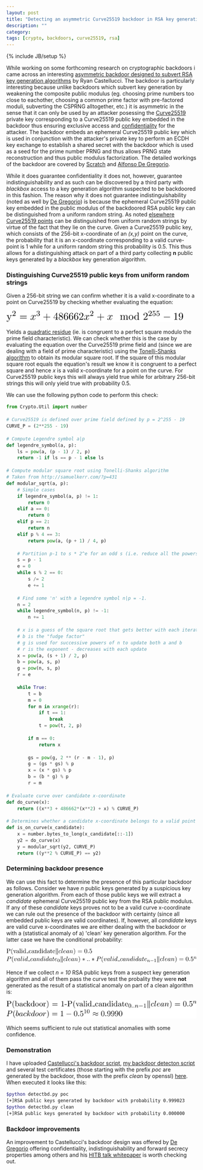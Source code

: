 ```yaml
---
layout: post
title: "Detecting an asymmetric Curve25519 backdoor in RSA key generation algorithms"
description: ""
category:
tags: [crypto, backdoors, curve25519, rsa]
---
```

{% include JB/setup %}

While working on some forthcoming research on cryptographic backdoors i came across an interesting [asymmetric backdoor designed to subvert RSA key generation algorithms](https://gist.github.com/ryancdotorg/9bd3873e488740f86ebb) by Ryan Castellucci. The backdoor is particularly interesting because unlike backdoors which subvert key generation by weakening the composite public modulus (eg. choosing prime numbers too close to eachother, choosing a common prime factor with pre-factored moduli, subverting the CSPRNG alltogether, etc.) it is asymmetric in the sense that it can only be used by an attacker posessing the [Curve25519](https://en.wikipedia.org/wiki/Curve25519) private key corresponding to a Curve25519 public key embedded in the backdoor thus ensuring exclusive access and [confidentiality](https://en.wikipedia.org/wiki/Information_security#Confidentiality) for the attacker. The backdoor embeds an ephemeral Curve25519 public key which is used in conjunction with the attacker's private key to perform an ECDH key exchange to establish a shared secret with the backdoor which is used as a seed for the prime number PRNG and thus allows PRNG state reconstruction and thus public modulus factorization. The detailed workings of the backdoor are covered by [Scratch](http://kukuruku.co/hub/infosec/backdoor-in-a-public-rsa-key) and [Alfonso De Gregorio](http://conference.hitb.org/hitbsecconf2015ams/wp-content/uploads/2014/12/WHITEPAPER-The-illusoryTLS-Asymmetric-Backdoor.pdf). 

While it does guarantee confidentiality it does not, however, guarantee indistinguishability and as such can be discovered by a third party with *blackbox* access to a key generation algorithm suspected to be backdoored in this fashion. The reason why it does not guarantee indistinguishability (noted as well by [De Gregorio](http://conference.hitb.org/hitbsecconf2015ams/wp-content/uploads/2014/12/WHITEPAPER-The-illusoryTLS-Asymmetric-Backdoor.pdf)) is because the ephemeral Curve25519 public key embedded in the public modulus of the backdoored RSA public key can be distinguished from a uniform random string. As noted [elsewhere](https://www.imperialviolet.org/2013/12/25/elligator.html) [Curve25519 points](http://elligator.cr.yp.to/elligator-20130828.pdf) can be distinguished from uniform random strings by virtue of the fact that they lie on the curve. Given a Curve25519 public key, which consists of the 256-bit x-coordinate of an *(x,y)* point on the curve, the probability that it is an x-coordinate corresponding to a valid curve-point is 1 while for a uniform random string this probability is 0.5. This thus allows for a distinguishing attack on part of a third party collecting **n** public keys generated by a *blackbox* key generation algorithm.

### Distinguishing Curve25519 public keys from uniform random strings

Given a 256-bit string we can confirm whether it is a valid x-coordinate to a point on Curve25519 by checking whether evaluating the equation:

![alt equation1](equation1.png)

Yields a [quadratic residue](https://en.wikipedia.org/wiki/Quadratic_residue) (ie. is congruent to a perfect square modulo the prime field characteristic). We can check whether this is the case by evaluating the equation over the Curve25519 prime field and (since we are dealing with a field of prime characteristic) using the [Tonelli-Shanks algorithm](https://en.wikipedia.org/wiki/Tonelli–Shanks_algorithm) to obtain its modular square root. If the square of this modular square root equals the equation's result we know it is congruent to a perfect square and hence *x* is a valid x-coordinate for a point on the curve. For Curve25519 public keys this will always yield true while for arbitrary 256-bit strings this will only yield true with probability 0.5.

We can use the following python code to perform this check:

```python
from Crypto.Util import number

# Curve25519 is defined over prime field defined by p = 2^255 - 19
CURVE_P = (2**255 - 19)

# Compute Legendre symbol a|p
def legendre_symbol(a, p):
    ls = pow(a, (p - 1) / 2, p)
    return -1 if ls == p - 1 else ls

# Compute modular square root using Tonelli-Shanks algorithm
# Taken from http://samuelkerr.com/?p=431
def modular_sqrt(a, p):
    # Simple cases
    if legendre_symbol(a, p) != 1:
        return 0
    elif a == 0:
        return 0
    elif p == 2:
        return n
    elif p % 4 == 3:
        return pow(a, (p + 1) / 4, p)

    # Partition p-1 to s * 2^e for an odd s (i.e. reduce all the powers of 2 from p-1)
    s = p - 1
    e = 0
    while s % 2 == 0:
        s /= 2
        e += 1

    # Find some 'n' with a legendre symbol n|p = -1.
    n = 2
    while legendre_symbol(n, p) != -1:
        n += 1

    # x is a guess of the square root that gets better with each iteration.
    # b is the "fudge factor"
    # g is used for successive powers of n to update both a and b
    # r is the exponent - decreases with each update
    x = pow(a, (s + 1) / 2, p)
    b = pow(a, s, p)
    g = pow(n, s, p)
    r = e

    while True:
        t = b
        m = 0
        for m in xrange(r):
            if t == 1:
                break
            t = pow(t, 2, p)

        if m == 0:
            return x

        gs = pow(g, 2 ** (r - m - 1), p)
        g = (gs * gs) % p
        x = (x * gs) % p
        b = (b * g) % p
        r = m

# Evaluate curve over candidate x-coordinate
def do_curve(x):
	return ((x**3 + 486662*(x**2) + x) % CURVE_P)

# Determines whether a candidate x-coordinate belongs to a valid point (x,y) on Curve25519
def is_on_curve(x_candidate):
	x = number.bytes_to_long(x_candidate[::-1])
	y2 = do_curve(x)
	y = modular_sqrt(y2, CURVE_P)
	return ((y**2 % CURVE_P) == y2)
```

### Determining backdoor presence

We can use this fact to determine the presence of this particular backdoor as follows. Consider we have *n* public keys generated by a suspicious key generation algorithm. From each of those public keys we will extract a *candidate* ephemeral Curve25519 public key from the RSA public modulus. If any of these *candidate* keys proves not to be a valid curve x-coordinate we can rule out the presence of the backdoor with certainty (since all embedded public keys are valid coordinates). If, however, all *candidate* keys are valid curve x-coordinates we are either dealing with the backdoor or with a (statistical anomaly of a) 'clean' key generation algorithm. For the latter case we have the conditional probability:

![alt equation2](equation2.png)

Hence if we collect *n = 10* RSA public keys from a suspect key generation algorithm and all of them pass the curve test the probality they were **not** generated as the result of a statistical anomaly on part of a clean algorithm is:

![alt equation3](equation3.png)

Which seems sufficient to rule out statistical anomalies with some confidence.

### Demonstration

I have uploaded [Castellucci's backdoor script](https://github.com/samvartaka/crypto_backdoors/blob/master/rsa_curve25519/rsabd.py), [my backdoor detecton script](https://github.com/samvartaka/crypto_backdoors/blob/master/rsa_curve25519/detectbd.py) and several test certificates (those starting with the prefix *poc* are generated by the backdoor, those with the prefix *clean* by openssl) [here](https://github.com/samvartaka/crypto_backdoors/tree/master/rsa_curve25519). When executed it looks like this:

```bash
$python detectbd.py poc
[+]RSA public keys generated by backdoor with probability 0.999023
$python detectbd.py clean
[+]RSA public keys generated by backdoor with probability 0.000000
```

### Backdoor improvements

An improvement to Castellucci's backdoor design was offered by [De Gregorio](http://illusorytls.com/) offering confidentiality, indistinguishability and forward secrecy properties among others and his [HITB talk whitepaper](http://conference.hitb.org/hitbsecconf2015ams/wp-content/uploads/2014/12/WHITEPAPER-The-illusoryTLS-Asymmetric-Backdoor.pdf) is worth checking out.